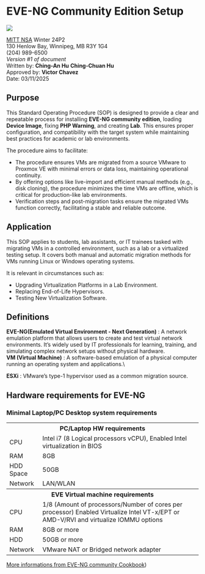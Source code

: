 #  EVE-NG Community Edition Setup
![](https://encrypted-tbn0.gstatic.com/images?q=tbn:ANd9GcTfl4UoFvHn9M4mdhpcJL_uAXgQ4WHNLbVNRkBRS8V0LDq0jITBZC12xwXaYbQ1TzTOOD8&usqp=CAU)

[MITT NSA](https://mitt.ca/programs/post-secondary-programs/2385/network-and-systems-administrator-diploma) Winter 24P2\
130 Henlow Bay, Winnipeg, MB R3Y 1G4\
(204) 989-6500\
*Version #1 of document*\
Written by:  **Ching-An Hu** **Ching-Chuan Hu**\
Approved by: **Victor Chavez**\
Date: 03/11/2025

## Purpose
This Standard Operating Procedure (SOP) is designed  to provide a clear and repeatable process for installing **EVE-NG community edition**, loading **Device Image**, fixing **PHP Warning**, and creating **Lab**. 
This ensures proper configuration, and compatibility with the target system while maintaining best practices for academic or lab environments.

The procedure aims to facilitate:
  * The procedure ensures VMs are migrated from a source VMware to Proxmox VE with minimal errors or data loss, maintaining operational continuity.
  * By offering options like live-import and efficient manual methods (e.g., disk cloning), the procedure minimizes the time VMs are offline, which is critical for production-like lab environments.
  * Verification steps and post-migration tasks ensure the migrated VMs function correctly, facilitating a stable and reliable outcome.
    
## Application
This SOP applies to students, lab assistants, or IT trainees tasked with migrating VMs in a controlled environment, such as a lab or a virtualized testing setup. 
It covers both manual and automatic migration methods for VMs running Linux or Windows operating systems.

It is relevant in circumstances such as:
 * Upgrading Virtualization Platforms in a Lab Environment.
 * Replacing End-of-Life Hypervisors.
 * Testing New Virtualization Software.

## Definitions
**EVE-NG(Emulated Virtual Environment - Next Generation)** : A network emulation platform that allows users to create and test virtual network environments. It’s widely used by IT professionals for learning, training, and simulating complex network setups without physical hardware.\
**VM (Virtual Machine)** : A software-based emulation of a physical computer running an operating system and applications.\

**ESXi** : VMware’s type-1 hypervisor used as a common migration source.


## Hardware requirements for EVE-NG
### Minimal Laptop/PC Desktop system requirements
<table>
    <tr>
        <th colspan="2">PC/Laptop HW requirements</th>
    </tr>
    <tr>
        <td>CPU</td>
        <td>Intel i7 (8 Logical processors vCPU), Enabled Intel virtualization in BIOS</td>
    </tr>
    <tr>
        <td>RAM</td>
        <td>8GB</td>
    </tr>
    <tr>
        <td>HDD Space</td>
        <td>50GB</td>
    </tr>
    <tr>
        <td>Network</td>
        <td>LAN/WLAN</td>
    </tr>
    <tr>
        <th colspan="2">EVE Virtual machine requirements</th>
    </tr>
    <tr>
        <td>CPU</td>
        <td>1/8 (Amount of processors/Number of cores per processor) Enabled Virtualize Intel VT-x/EPT or AMD-V/RVI and virtualize IOMMU options</td>
    </tr>
    <tr>
        <td>RAM</td>
        <td>8GB or more</td>
    </tr>
    <tr>
        <td>HDD</td>
        <td>50GB or more</td>
    </tr>
    <tr>
        <td>Network</td>
        <td>VMware NAT or Bridged network adapter</td>
    </tr>
</table>

[More informations from EVE-NG community Cookbook](https://www.eve-ng.net/index.php/documentation/community-cookbook/))
